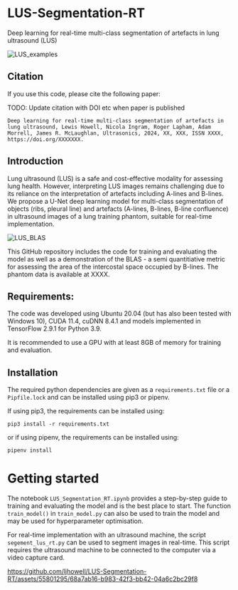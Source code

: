 # LUS-Segmentation-RT
Deep learning for real-time multi-class segmentation of artefacts in lung ultrasound (LUS)

![LUS_examples](https://github.com/ljhowell/LUS-Segmentation-RT/assets/55801295/c52841cd-e465-4658-8c13-89379fcadfca)

## Citation
If you use this code, please cite the following paper:

TODO: Update citation with DOI etc when paper is published
```
Deep learning for real-time multi-class segmentation of artefacts in lung ultrasound, Lewis Howell, Nicola Ingram, Roger Lapham, Adam Morrell, James R. McLaughlan, Ultrasonics, 2024, XX, XXX, ISSN XXXX, https://doi.org/XXXXXXX.
```

## Introduction
Lung ultrasound (LUS) is a safe and cost-effective modality for assessing lung health. However, interpreting LUS images remains challenging due to its reliance on the interpretation of artefacts including A-lines and B-lines. We propose a U-Net deep learning model for multi-class segmentation of objects (ribs, pleural line) and artefacts (A-lines, B-lines, B-line confluence) in ultrasound images of a lung training phantom, suitable for real-time implementation.

![LUS_BLAS](https://github.com/ljhowell/LUS-Segmentation-RT/assets/55801295/17d3dcda-5f42-4aa8-b2a4-520dbdb1b6c0)

This GitHub repository includes the code for training and evaluating the model as well as a demonstration of the BLAS - a semi quantitiative metric for assessing the area of the intercostal space occupied by B-lines. The phantom data is available at XXXX. 

## Requirements:
The code was developed using Ubuntu 20.04 (but has also been tested with Windows 10), CUDA 11.4, cuDNN 8.4.1 and models implemented in TensorFlow 2.9.1 for Python 3.9. 

It is recommended to use a GPU with at least 8GB of memory for training and evaluation.

## Installation
The required python dependencies are given as a ```requirements.txt``` file or a ```Pipfile.lock``` and can be installed using pip3 or pipenv. 

If using pip3, the requirements can be installed using:
```
pip3 install -r requirements.txt
```
or if using pipenv, the requirements can be installed using:
```
pipenv install
```

# Getting started

The notebook ```LUS_Segmentation_RT.ipynb``` provides a step-by-step guide to training and evaluating the model and is the best place to start. The function ```train_model()``` in ```train_model.py``` can also be used to train the model and may be used for hyperparameter optimisation.

For real-time implementation with an ultrasound machine, the script ```segement_lus_rt.py``` can be used to segment images in real-time. This script requires the ultrasound machine to be connected to the computer via a video capture card. 

https://github.com/ljhowell/LUS-Segmentation-RT/assets/55801295/68a7ab16-b983-42f3-bb42-04a6c2bc29f8







